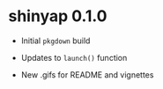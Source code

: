 # shinyap 0.1.0

* Initial `pkgdown` build

* Updates to `launch()` function

* New .gifs for README and vignettes
